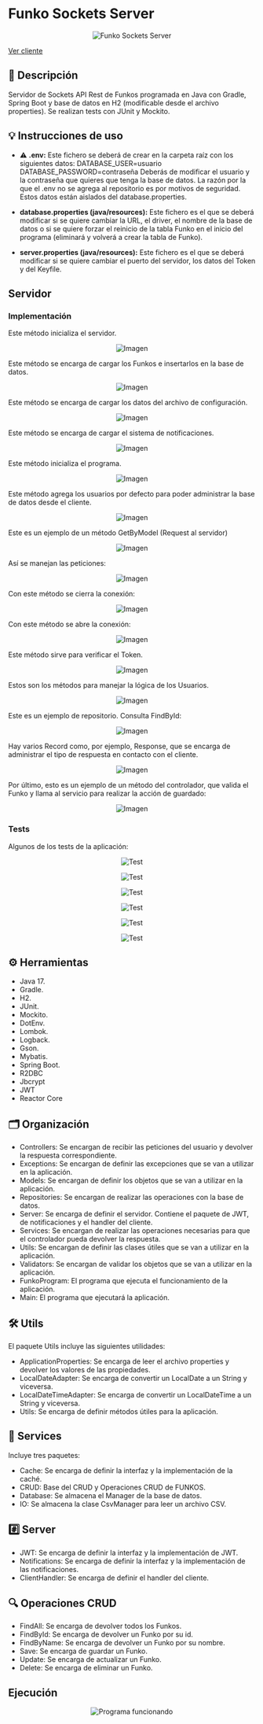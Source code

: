 # Funko Sockets Server

<p align="center">
  <img src="images/logo.png" alt="Funko Sockets Server">
</p>

[Ver cliente](https://github.com/Madirex/funkos-sockets-client)

## 📝 Descripción

Servidor de Sockets API Rest de Funkos programada en Java con Gradle, Spring Boot y base de datos en H2 (modificable desde el archivo properties). Se
realizan tests con JUnit y Mockito.

## 💡 Instrucciones de uso

- ⚠ **.env:** Este fichero se deberá de crear en la carpeta raíz con los siguientes datos:
  DATABASE_USER=usuario
  DATABASE_PASSWORD=contraseña
  Deberás de modificar el usuario y la contraseña que quieres que tenga la base de datos. La razón por la que el .env no
  se agrega al repositorio es por motivos de seguridad. Estos datos están aislados del database.properties.

- **database.properties (java/resources):** Este fichero es el que se deberá modificar si se quiere cambiar la URL, el driver, el nombre
  de la base de datos o si se quiere forzar el reinicio de la tabla Funko en el inicio del programa (eliminará y volverá
  a crear la tabla de Funko).
- **server.properties (java/resources):** Este fichero es el que se deberá modificar si se quiere cambiar el puerto del servidor, los datos del Token y del Keyfile.

## Servidor

### Implementación

Este método inicializa el servidor.
<p align="center">
  <img src="images/img1.png" alt="Imagen">
</p>

Este método se encarga de cargar los Funkos e insertarlos en la base de datos.
<p align="center">
  <img src="images/img2.png" alt="Imagen">
</p>

Este método se encarga de cargar los datos del archivo de configuración.
<p align="center">
  <img src="images/img3.png" alt="Imagen">
</p>

Este método se encarga de cargar el sistema de notificaciones.
<p align="center">
  <img src="images/img4.png" alt="Imagen">
</p>

Este método inicializa el programa.
<p align="center">
  <img src="images/img5.png" alt="Imagen">
</p>

Este método agrega los usuarios por defecto para poder administrar la base de datos desde el cliente.
<p align="center">
  <img src="images/img6.png" alt="Imagen">
</p>

Este es un ejemplo de un método GetByModel (Request al servidor)
<p align="center">
  <img src="images/img7.png" alt="Imagen">
</p>

Así se manejan las peticiones:
<p align="center">
  <img src="images/img8.png" alt="Imagen">
</p>

Con este método se cierra la conexión:
<p align="center">
  <img src="images/img9.png" alt="Imagen">
</p>

Con este método se abre la conexión:
<p align="center">
  <img src="images/img10.png" alt="Imagen">
</p>

Este método sirve para verificar el Token.
<p align="center">
  <img src="images/img11.png" alt="Imagen">
</p>

Estos son los métodos para manejar la lógica de los Usuarios.
<p align="center">
  <img src="images/img13.png" alt="Imagen">
</p>

Este es un ejemplo de repositorio. Consulta FindById:
<p align="center">
  <img src="images/img14.png" alt="Imagen">
</p>

Hay varios Record como, por ejemplo, Response, que se encarga de administrar el tipo de respuesta en contacto con el cliente.
<p align="center">
  <img src="images/img15.png" alt="Imagen">
</p>

Por último, esto es un ejemplo de un método del controlador, que valida el Funko y llama al servicio para realizar la acción de guardado:

<p align="center">
  <img src="images/img17.png" alt="Imagen">
</p>

### Tests
Algunos de los tests de la aplicación:
<p align="center">
  <img src="images/test1.png" alt="Test">
</p>

<p align="center">
  <img src="images/test2.png" alt="Test">
</p>

<p align="center">
  <img src="images/test3.png" alt="Test">
</p>

<p align="center">
  <img src="images/test4.png" alt="Test">
</p>

<p align="center">
  <img src="images/test5.png" alt="Test">
</p>

<p align="center">
  <img src="images/test6.png" alt="Test">
</p>

## ⚙ Herramientas

- Java 17.
- Gradle.
- H2.
- JUnit.
- Mockito.
- DotEnv.
- Lombok.
- Logback.
- Gson.
- Mybatis.
- Spring Boot.
- R2DBC
- Jbcrypt
- JWT
- Reactor Core

## 🗂️ Organización

- Controllers: Se encargan de recibir las peticiones del usuario y devolver la respuesta correspondiente.
- Exceptions: Se encargan de definir las excepciones que se van a utilizar en la aplicación.
- Models: Se encargan de definir los objetos que se van a utilizar en la aplicación.
- Repositories: Se encargan de realizar las operaciones con la base de datos.
- Server: Se encarga de definir el servidor. Contiene el paquete de JWT, de notificaciones y el handler del cliente.
- Services: Se encargan de realizar las operaciones necesarias para que el controlador pueda devolver la respuesta.
- Utils: Se encargan de definir las clases útiles que se van a utilizar en la aplicación.
- Validators: Se encargan de validar los objetos que se van a utilizar en la aplicación.
- FunkoProgram: El programa que ejecuta el funcionamiento de la aplicación.
- Main: El programa que ejecutará la aplicación.

## 🛠️ Utils

El paquete Utils incluye las siguientes utilidades:

- ApplicationProperties: Se encarga de leer el archivo properties y devolver los valores de las propiedades.
- LocalDateAdapter: Se encarga de convertir un LocalDate a un String y viceversa.
- LocalDateTimeAdapter: Se encarga de convertir un LocalDateTime a un String y viceversa.
- Utils: Se encarga de definir métodos útiles para la aplicación.

## 🔄 Services

Incluye tres paquetes:

- Cache: Se encarga de definir la interfaz y la implementación de la caché.
- CRUD: Base del CRUD y Operaciones CRUD de FUNKOS.
- Database: Se almacena el Manager de la base de datos.
- IO: Se almacena la clase CsvManager para leer un archivo CSV.

## #️⃣ Server

- JWT: Se encarga de definir la interfaz y la implementación de JWT.
- Notifications: Se encarga de definir la interfaz y la implementación de las notificaciones.
- ClientHandler: Se encarga de definir el handler del cliente.

## 🔍 Operaciones CRUD

- FindAll: Se encarga de devolver todos los Funkos.
- FindById: Se encarga de devolver un Funko por su id.
- FindByName: Se encarga de devolver un Funko por su nombre.
- Save: Se encarga de guardar un Funko.
- Update: Se encarga de actualizar un Funko.
- Delete: Se encarga de eliminar un Funko.

## Ejecución

<p align="center">
  <img src="images/run.gif" alt="Programa funcionando">
</p>
